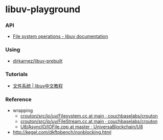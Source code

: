 libuv-playground
================
### API
- [File system operations - libuv documentation](https://docs.libuv.org/en/v1.x/fs.html#api)

### Using
- [dirkarnez/libuv-prebuilt](https://github.com/dirkarnez/libuv-prebuilt)

### Tutorials
- [文件系统 | libuv中文教程](https://luohaha.github.io/Chinese-uvbook/source/filesystem.html)

### Reference
- wrapping
    - [crouton/src/io/uv/Filesystem.cc at main · couchbaselabs/crouton](https://github.com/couchbaselabs/crouton/blob/main/src/io/uv/Filesystem.cc)
    - [crouton/src/io/uv/FileStream.cc at main · couchbaselabs/crouton](https://github.com/couchbaselabs/crouton/blob/main/src/io/uv/FileStream.cc)
    - [U8/AsyncIO/IOFile.cpp at master · UniversaBlockchain/U8](https://github.com/UniversaBlockchain/U8/blob/master/AsyncIO/IOFile.cpp)
- http://kegel.com/dkftpbench/nonblocking.html
